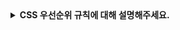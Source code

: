 <details>
  <summary><strong>CSS 우선순위 규칙에 대해 설명해주세요.</strong></summary>

<br>

## CSS 우선순위 규칙
CSS 우선순위는 중요도 → 기원 → @layer → 특이도 → 소스 순서 순으로 결정됩니다.

#### 1. 중요도
- 어떤 선택자든 `!important`가 붙으면 그 속성이 최우선으로 적용됩니다.
- 단, `!important`를 남발하면 우선순위 체계가 무너져 관리하기가 어렵기 때문에 꼭 필요한 경우에 사용하는 것이 좋습니다.

#### 2. 기원
- CSS가 적용되는 출처에 따라 우선순위가 다릅니다.
- 사용자 스타일 > 개발자 스타일 > 브라우저 기본값 순서로 우선순위가 낮아집니다.

#### 3. 레이어
- 레이어 선언 순서로 우선순위를 결정합니다.
```css
@layer base, components;

@layer base { .btn { color: blue; } }
@layer components { .btn { color: red; } }
/* → components가 base보다 우선 */
```

#### 4. 특이도
- 선택자의 강력한 점수를 비교하여 우선순위를 결정합니다.
- 인라인 스타일 > ID 선택자 → 클래스/속성 선택자/가상클래스 > 태그/가상요소 순서로 우선순위가 낮아집니다.
```css
/* 인라인 */
<div style="color:red"></div>   /* (1,0,0,0) */

/* ID */
#title { color: blue; }         /* (0,1,0,0) */

/* 클래스 */
.title { color: green; }        /* (0,0,1,0) */

/* 태그 */
h1 { color: black; }            /* (0,0,0,1) */
```

#### 5. 소스 순서
- 위의 모든 조건이 같다면, 가장 나중에 작성된 코드가 적용됩니다.

</details>
